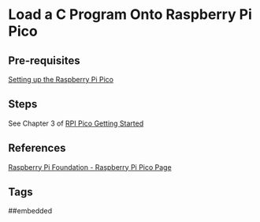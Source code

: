 # Load a C Program Onto Raspberry Pi Pico

## Pre-requisites
[Setting up the Raspberry Pi Pico](../202312040619)

## Steps
See Chapter 3 of [RPI Pico Getting Started](https://datasheets.raspberrypi.com/pico/getting-started-with-pico.pdf)  

## References
[Raspberry Pi Foundation - Raspberry Pi Pico Page](https://www.raspberrypi.com/documentation/microcontrollers/raspberry-pi-pico.html)

## Tags
##embedded
